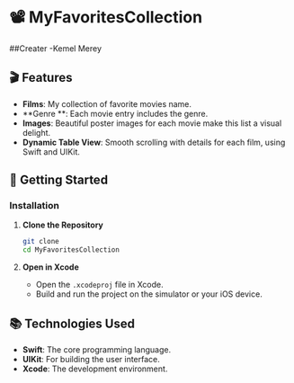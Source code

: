 # 📽️ MyFavoritesCollection

##Creater
-Kemel Merey
## 🎬 Features

- **Films**: My collection of favorite movies name.
- **Genre **: Each movie entry includes the genre.
- **Images**: Beautiful poster images for each movie make this list a visual delight.
- **Dynamic Table View**: Smooth scrolling with details for each film, using Swift and UIKit.


## 🚀 Getting Started

### Installation

1. **Clone the Repository**
    ```bash
    git clone 
    cd MyFavoritesCollection
    ```

2. **Open in Xcode**
    - Open the `.xcodeproj` file in Xcode.
    - Build and run the project on the simulator or your iOS device.


## 📚 Technologies Used

- **Swift**: The core programming language.
- **UIKit**: For building the user interface.
- **Xcode**: The development environment.


